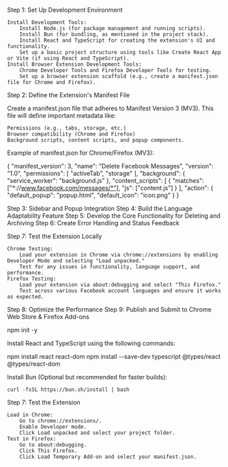 Step 1: Set Up Development Environment

    Install Development Tools:
        Install Node.js (for package management and running scripts).
        Install Bun (for bundling, as mentioned in the project stack).
        Install React and TypeScript for creating the extension's UI and functionality.
        Set up a basic project structure using tools like Create React App or Vite (if using React and TypeScript).
    Install Browser Extension Development Tools:
        Chrome Developer Tools and Firefox Developer Tools for testing.
        Set up a browser extension scaffold (e.g., create a manifest.json file for Chrome and Firefox).

Step 2: Define the Extension's Manifest File

Create a manifest.json file that adheres to Manifest Version 3 (MV3). This file will define important metadata like:

    Permissions (e.g., tabs, storage, etc.)
    Browser compatibility (Chrome and Firefox)
    Background scripts, content scripts, and popup components.

Example of manifest.json for Chrome/Firefox (MV3):

{
  "manifest_version": 3,
  "name": "Delete Facebook Messages",
  "version": "1.0",
  "permissions": [
    "activeTab",
    "storage"
  ],
  "background": {
    "service_worker": "background.js"
  },
  "content_scripts": [
    {
      "matches": ["*://www.facebook.com/messages/*"],
      "js": ["content.js"]
    }
  ],
  "action": {
    "default_popup": "popup.html",
    "default_icon": "icon.png"
  }
}

Step 3: Sidebar and Popup Integration
Step 4: Build the Language Adaptability Feature
Step 5: Develop the Core Functionality for Deleting and Archiving
Step 6: Create Error Handling and Status Feedback

Step 7: Test the Extension Locally

    Chrome Testing:
        Load your extension in Chrome via chrome://extensions by enabling Developer Mode and selecting "Load unpacked."
        Test for any issues in functionality, language support, and performance.
    Firefox Testing:
        Load your extension via about:debugging and select "This Firefox."
        Test across various Facebook account languages and ensure it works as expected.

Step 8: Optimize the Performance
Step 9: Publish and Submit to Chrome Web Store & Firefox Add-ons


npm init -y

Install React and TypeScript using the following commands:

npm install react react-dom
npm install --save-dev typescript @types/react @types/react-dom

Install Bun (Optional but recommended for faster builds):

    curl -fsSL https://bun.sh/install | bash


Step 7: Test the Extension

    Load in Chrome:
        Go to chrome://extensions/.
        Enable Developer mode.
        Click Load unpacked and select your project folder.
    Test in Firefox:
        Go to about:debugging.
        Click This Firefox.
        Click Load Temporary Add-on and select your manifest.json.




